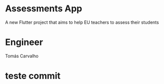# Assessments App
A new Flutter project that aims to help EU teachers to assess their students

# Engineer
Tomás Carvalho


# teste commit 